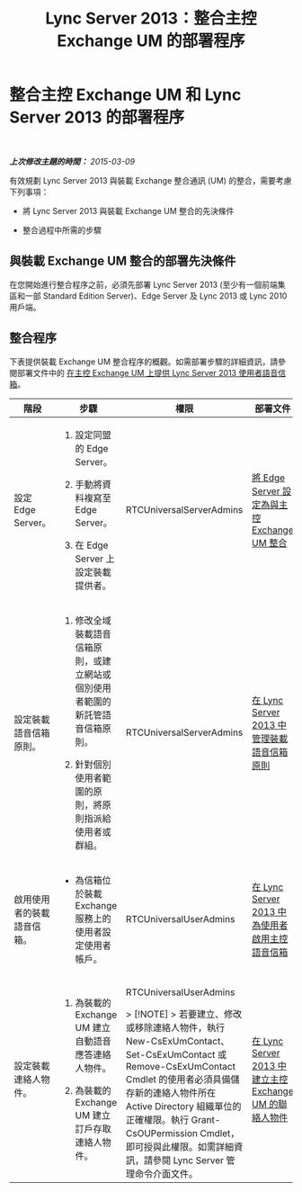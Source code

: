 ﻿---
title: Lync Server 2013：整合主控 Exchange UM 的部署程序
TOCTitle: 整合主控 Exchange UM 和 Lync Server 的部署程序
ms:assetid: dbec9c38-7f66-419d-b8c3-c61380052cac
ms:mtpsurl: https://technet.microsoft.com/zh-tw/library/Gg398968(v=OCS.15)
ms:contentKeyID: 49292525
ms.date: 08/10/2015
mtps_version: v=OCS.15
ms.translationtype: HT
---

# 整合主控 Exchange UM 和 Lync Server 2013 的部署程序

 

_**上次修改主題的時間：** 2015-03-09_

有效規劃 Lync Server 2013 與裝載 Exchange 整合通訊 (UM) 的整合，需要考慮下列事項：

  - 將 Lync Server 2013 與裝載 Exchange UM 整合的先決條件

  - 整合過程中所需的步驟

## 與裝載 Exchange UM 整合的部署先決條件

在您開始進行整合程序之前，必須先部署 Lync Server 2013 (至少有一個前端集區和一部 Standard Edition Server)、Edge Server 及 Lync 2013 或 Lync 2010 用戶端。

## 整合程序

下表提供裝載 Exchange UM 整合程序的概觀。如需部署步驟的詳細資訊，請參閱部署文件中的 [在主控 Exchange UM 上提供 Lync Server 2013 使用者語音信箱](lync-server-2013-providing-lync-server-users-voice-mail-on-hosted-exchange-um.md)。


<table>
<colgroup>
<col style="width: 25%" />
<col style="width: 25%" />
<col style="width: 25%" />
<col style="width: 25%" />
</colgroup>
<thead>
<tr class="header">
<th>階段</th>
<th>步驟</th>
<th>權限</th>
<th>部署文件</th>
</tr>
</thead>
<tbody>
<tr class="odd">
<td><p>設定 Edge Server。</p></td>
<td><ol>
<li><p>設定同盟的 Edge Server。</p></li>
<li><p>手動將資料複寫至 Edge Server。</p></li>
<li><p>在 Edge Server 上設定裝載提供者。</p></li>
</ol></td>
<td><p>RTCUniversalServerAdmins</p></td>
<td><p><a href="lync-server-2013-configure-the-edge-server-for-integration-with-hosted-exchange-um.md">將 Edge Server 設定為與主控 Exchange UM 整合</a></p></td>
</tr>
<tr class="even">
<td><p>設定裝載語音信箱原則。</p></td>
<td><ol>
<li><p>修改全域裝載語音信箱原則，或建立網站或個別使用者範圍的新託管語音信箱原則。</p></li>
<li><p>針對個別使用者範圍的原則，將原則指派給使用者或群組。</p></li>
</ol></td>
<td><p>RTCUniversalServerAdmins</p></td>
<td><p><a href="lync-server-2013-manage-hosted-voice-mail-policies.md">在 Lync Server 2013 中管理裝載語音信箱原則</a></p></td>
</tr>
<tr class="odd">
<td><p>啟用使用者的裝載語音信箱。</p></td>
<td><ul>
<li><p>為信箱位於裝載 Exchange 服務上的使用者設定使用者帳戶。</p></li>
</ul></td>
<td><p>RTCUniversalUserAdmins</p></td>
<td><p><a href="lync-server-2013-enable-users-for-hosted-voice-mail.md">在 Lync Server 2013 中為使用者啟用主控語音信箱</a></p></td>
</tr>
<tr class="even">
<td><p>設定裝載連絡人物件。</p></td>
<td><ol>
<li><p>為裝載的 Exchange UM 建立自動語音應答連絡人物件。</p></li>
<li><p>為裝載的 Exchange UM 建立訂戶存取連絡人物件。</p></li>
</ol></td>
<td><p>RTCUniversalUserAdmins</p>
<div class="alert">
> [!NOTE]  
> 若要建立、修改或移除連絡人物件，執行 New-CsExUmContact、Set-CsExUmContact 或 Remove-CsExUmContact Cmdlet 的使用者必須具備儲存新的連絡人物件所在 Active Directory 組織單位的正確權限。執行 Grant-CsOUPermission Cmdlet，即可授與此權限。如需詳細資訊，請參閱 Lync Server 管理命令介面文件。


</div></td>
<td><p><a href="lync-server-2013-create-contact-objects-for-hosted-exchange-um.md">在 Lync Server 2013 中建立主控 Exchange UM 的聯絡人物件</a></p></td>
</tr>
</tbody>
</table>

